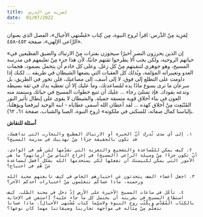 ```yaml
---
title:  لمزيد من الدرس
date:  01/07/2022
---
```


لِمَزِيد مِنْ الدَّرس: اقرأ لروح النبوة، مِن كِتاب «مُشْتهى الأجيال»، الفصل الذي بعنوان «الرَّاعي الإلهي»، صفحة ٤٥٢-٤٥٨.

«إن الذين يحرزون النصر أخيرًا سيجوزن بفترات مِنْ الارتباك والضيق الفظيعين في حياتهم الروحية، ولكن يجب ألا يطرحوا ثقتهم جانبًا، لأن هذا جزء مِنْ تعليمهم في مدرسة المسيح، وهو جوهري لتنقيتهم مِنْ كل زغل. وعلى كل خادم أن يتحمل بصمود، هجمات العدو وتعييراته المؤلمة، ويُذلك كل العقبات التي يضعها الشيطان في طريقه ... لكنك إذا داومت على التطلع إلى فوق، لا إلى أسف، إلى مصاعبك، فلن تخور في الطريق، بل سرعان ما ترى يسوع مادًا يده لمُساعدتك، وما عليك إلا أن تعطيه يدك في ثقة بسيطة وتدعه يقودك. فإذ تمتلئ رجاء ... عليك أن تتبع خطوات المسيح في حياتك وستمتد منه العون في بناء أخلاق قوية متسقة جميلة. والشيطان لا يقوى على إبطال تأثير النور المُنْبَعِث مِنْ أخلاق كهذه ... لقد أعطان الله أسمى عطاياه - ابنه الوحيد ليرفعنا ويؤهلنا، بإلباسنا كمال صفاته، للسكنى في ملكوته» (روح النبوة، الصبا والشباب، صفحة ٦١، ٦٢).

**أسئلة للنقاش**

`١. إلى أي مدى تُدرك أنَّ الحيرة أو الارتباك الفظيع والتجارب التي تداهمك، قد تكون بالحقيقة جزءًا مِنْ تهذيبك في مدرسة المسيح؟`

`٢. كيف يمكن للمُساعدة والتشجيع والتعزية التي نقدِّمها لمَن هُم في الوادي، أنْ تكون جزءًا مِنْ وسيلة الراعي (المسيح) في إخراج الناس مِنْ أزماتهم؟ ما هي الأمور التي يمكن لكنيستك أن تفعلها لكي يستخدمها الله بشكل أفضل لمساعدة مَنْ هُم في احتياج؟`

`٣. اجعل أعضاء الصف يتحدثون عن اختبارهم الخاص في كيف تابعتهم محبة الله ورحمته. ماذا عساكم تتعلمون مِنْ اختبارات أحدكم الآخر؟`

`٤. تأمَّل في ساعات المسيح الأخيرة على الأرض إذْ دخل في محنة الصَّلب. كيف استطاع المسيح في بشريته أن يحتمل كل ما جاء عليه؟ [استعن في الإجابة بالكِتَاب المُقَدَّس وبِكُتُب روح النبوة ولاسيِّما كتاب مُشْتهى الأجيال]. ماذا عسانا نتعلَّم مِنْ مِثاله في مواجهة تجاربنا وضيقاتنا مهما كان نوعها؟`